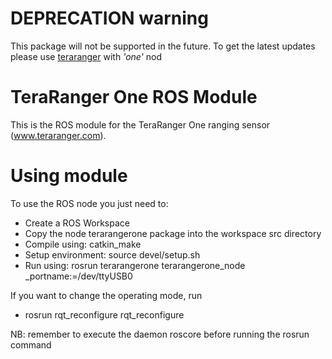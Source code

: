 # DEPRECATION warning

This package will not be supported in the future. To get the latest updates please use [teraranger](https://github.com/Terabee/teraranger) with _'one'_ nod

TeraRanger One ROS Module
=========================

This is the ROS module for the TeraRanger One ranging sensor (www.teraranger.com).


Using module
============

To use the ROS node you just need to:
* Create a ROS Workspace
* Copy the node terarangerone package into the workspace src directory
* Compile using: catkin_make 
* Setup environment: source devel/setup.sh
* Run using: rosrun terarangerone terarangerone_node _portname:=/dev/ttyUSB0

If you want to change the operating mode, run
* rosrun rqt_reconfigure rqt_reconfigure 

NB: remember to execute the daemon roscore before running the rosrun command
